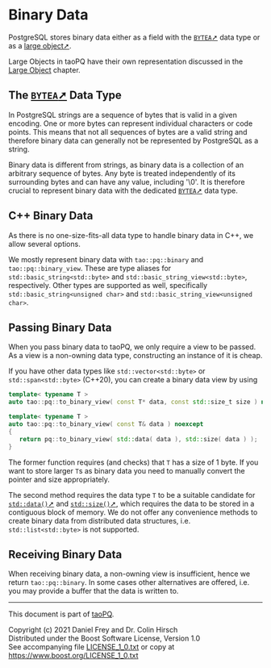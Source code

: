 # Binary Data

PostgreSQL stores binary data either as a field with the [`BYTEA`➚](https://www.postgresql.org/docs/current/datatype-binary.html) data type or as a [large object➚](https://www.postgresql.org/docs/current/largeobjects.html).

Large Objects in taoPQ have their own representation discussed in the [Large Object](Large-Object.md) chapter.

## The [`BYTEA`➚](https://www.postgresql.org/docs/current/datatype-binary.html) Data Type

In PostgreSQL strings are a sequence of bytes that is valid in a given encoding.
One or more bytes can represent individual characters or code points.
This means that not all sequences of bytes are a valid string and therefore binary data can generally not be represented by PostgreSQL as a string.

Binary data is different from strings, as binary data is a collection of an arbitrary sequence of bytes.
Any byte is treated independently of its surrounding bytes and can have any value, including '\0'.
It is therefore crucial to represent binary data with the dedicated [`BYTEA`➚](https://www.postgresql.org/docs/current/datatype-binary.html) data type.

## C++ Binary Data

As there is no one-size-fits-all data type to handle binary data in C++, we allow several options.

We mostly represent binary data with `tao::pq::binary` and `tao::pq::binary_view`.
These are type aliases for `std::basic_string<std::byte>` and `std::basic_string_view<std::byte>`, respectively.
Other types are supported as well, specifically `std::basic_string<unsigned char>` and `std::basic_string_view<unsigned char>`.

## Passing Binary Data

When you pass binary data to taoPQ, we only require a view to be passed.
As a view is a non-owning data type, constructing an instance of it is cheap.

If you have other data types like `std::vector<std::byte>` or `std::span<std::byte>` (C++20), you can create a binary data view by using

```c++
template< typename T >
auto tao::pq::to_binary_view( const T* data, const std::size_t size ) noexcept -> tao::pq::binary_view;

template< typename T >
auto tao::pq::to_binary_view( const T& data ) noexcept
{
   return pq::to_binary_view( std::data( data ), std::size( data ) );
}
```

The former function requires (and checks) that `T` has a size of 1 byte.
If you want to store larger `T`s as binary data you need to manually convert the pointer and size appropriately.

The second method requires the data type `T` to be a suitable candidate for [`std::data()`➚](https://en.cppreference.com/w/cpp/iterator/data) and [`std::size()`➚](https://en.cppreference.com/w/cpp/iterator/size), which requires the data to be stored in a contiguous block of memory.
We do not offer any convenience methods to create binary data from distributed data structures, i.e. `std::list<std::byte>` is not supported.

## Receiving Binary Data

When receiving binary data, a non-owning view is insufficient, hence we return `tao::pq::binary`.
In some cases other alternatives are offered, i.e. you may provide a buffer that the data is written to.

---

This document is part of [taoPQ](https://github.com/taocpp/taopq).

Copyright (c) 2021 Daniel Frey and Dr. Colin Hirsch<br>
Distributed under the Boost Software License, Version 1.0<br>
See accompanying file [LICENSE_1_0.txt](../LICENSE_1_0.txt) or copy at https://www.boost.org/LICENSE_1_0.txt
